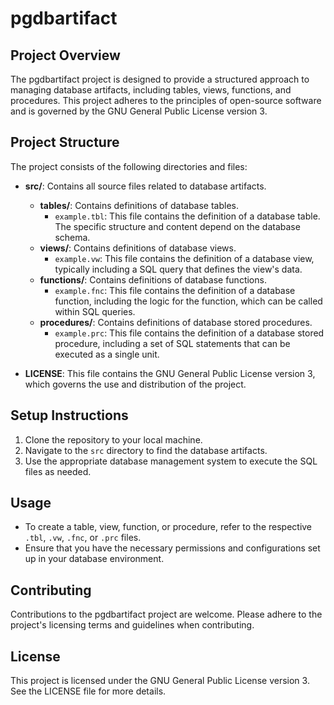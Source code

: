 # pgdbartifact

## Project Overview

The pgdbartifact project is designed to provide a structured approach to managing database artifacts, including tables, views, functions, and procedures. This project adheres to the principles of open-source software and is governed by the GNU General Public License version 3.

## Project Structure

The project consists of the following directories and files:

- **src/**: Contains all source files related to database artifacts.
  - **tables/**: Contains definitions of database tables.
    - `example.tbl`: This file contains the definition of a database table. The specific structure and content depend on the database schema.
  - **views/**: Contains definitions of database views.
    - `example.vw`: This file contains the definition of a database view, typically including a SQL query that defines the view's data.
  - **functions/**: Contains definitions of database functions.
    - `example.fnc`: This file contains the definition of a database function, including the logic for the function, which can be called within SQL queries.
  - **procedures/**: Contains definitions of database stored procedures.
    - `example.prc`: This file contains the definition of a database stored procedure, including a set of SQL statements that can be executed as a single unit.

- **LICENSE**: This file contains the GNU General Public License version 3, which governs the use and distribution of the project.

## Setup Instructions

1. Clone the repository to your local machine.
2. Navigate to the `src` directory to find the database artifacts.
3. Use the appropriate database management system to execute the SQL files as needed.

## Usage

- To create a table, view, function, or procedure, refer to the respective `.tbl`, `.vw`, `.fnc`, or `.prc` files.
- Ensure that you have the necessary permissions and configurations set up in your database environment.

## Contributing

Contributions to the pgdbartifact project are welcome. Please adhere to the project's licensing terms and guidelines when contributing.

## License

This project is licensed under the GNU General Public License version 3. See the LICENSE file for more details.